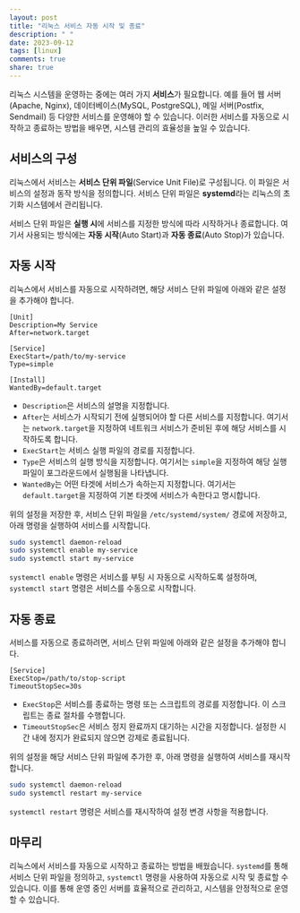 ```yaml
---
layout: post
title: "리눅스 서비스 자동 시작 및 종료"
description: " "
date: 2023-09-12
tags: [linux]
comments: true
share: true
---
```


리눅스 시스템을 운영하는 중에는 여러 가지 **서비스**가 필요합니다. 예를 들어 웹 서버(Apache, Nginx), 데이터베이스(MySQL, PostgreSQL), 메일 서버(Postfix, Sendmail) 등 다양한 서비스를 운영해야 할 수 있습니다. 이러한 서비스를 자동으로 시작하고 종료하는 방법을 배우면, 시스템 관리의 효율성을 높일 수 있습니다.

## 서비스의 구성

리눅스에서 서비스는 **서비스 단위 파일**(Service Unit File)로 구성됩니다. 이 파일은 서비스의 설정과 동작 방식을 정의합니다. 서비스 단위 파일은 **systemd**라는 리눅스의 초기화 시스템에서 관리됩니다.

서비스 단위 파일은 **실행 시**에 서비스를 지정한 방식에 따라 시작하거나 종료합니다. 여기서 사용되는 방식에는 **자동 시작**(Auto Start)과 **자동 종료**(Auto Stop)가 있습니다.

## 자동 시작

리눅스에서 서비스를 자동으로 시작하려면, 해당 서비스 단위 파일에 아래와 같은 설정을 추가해야 합니다.

```
[Unit]
Description=My Service
After=network.target

[Service]
ExecStart=/path/to/my-service
Type=simple

[Install]
WantedBy=default.target
```

- `Description`은 서비스의 설명을 지정합니다.
- `After`는 서비스가 시작되기 전에 실행되어야 할 다른 서비스를 지정합니다. 여기서는 `network.target`을 지정하여 네트워크 서비스가 준비된 후에 해당 서비스를 시작하도록 합니다.
- `ExecStart`는 서비스 실행 파일의 경로를 지정합니다.
- `Type`은 서비스의 실행 방식을 지정합니다. 여기서는 `simple`을 지정하여 해당 실행 파일이 포그라운드에서 실행됨을 나타냅니다.
- `WantedBy`는 어떤 타겟에 서비스가 속하는지 지정합니다. 여기서는 `default.target`을 지정하여 기본 타겟에 서비스가 속한다고 명시합니다.

위의 설정을 저장한 후, 서비스 단위 파일을 `/etc/systemd/system/` 경로에 저장하고, 아래 명령을 실행하여 서비스를 시작합니다.

```bash
sudo systemctl daemon-reload
sudo systemctl enable my-service
sudo systemctl start my-service
```

`systemctl enable` 명령은 서비스를 부팅 시 자동으로 시작하도록 설정하며, `systemctl start` 명령은 서비스를 수동으로 시작합니다.

## 자동 종료

서비스를 자동으로 종료하려면, 서비스 단위 파일에 아래와 같은 설정을 추가해야 합니다.

```
[Service]
ExecStop=/path/to/stop-script
TimeoutStopSec=30s
```

- `ExecStop`은 서비스를 종료하는 명령 또는 스크립트의 경로를 지정합니다. 이 스크립트는 종료 절차를 수행합니다.
- `TimeoutStopSec`은 서비스 정지 완료까지 대기하는 시간을 지정합니다. 설정한 시간 내에 정지가 완료되지 않으면 강제로 종료됩니다.

위의 설정을 해당 서비스 단위 파일에 추가한 후, 아래 명령을 실행하여 서비스를 재시작합니다.

```bash
sudo systemctl daemon-reload
sudo systemctl restart my-service
```

`systemctl restart` 명령은 서비스를 재시작하여 설정 변경 사항을 적용합니다.

## 마무리

리눅스에서 서비스를 자동으로 시작하고 종료하는 방법을 배웠습니다. `systemd`를 통해 서비스 단위 파일을 정의하고, `systemctl` 명령을 사용하여 자동으로 시작 및 종료할 수 있습니다. 이를 통해 운영 중인 서버를 효율적으로 관리하고, 시스템을 안정적으로 운영할 수 있습니다.